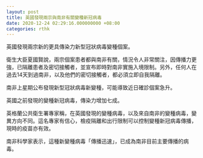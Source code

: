 ```yaml
---
layout: post
title: 英國發現兩宗與南非有關變種新冠病毒
date: 2020-12-24 02:29:16.000000000 +08:00
categories: rthk
---
```


英國發現兩宗新的更具傳染力新型冠狀病毒變種個案。

衛生大臣夏國賢說，兩宗個案患者都與南非有關，情況令人非常關注，因傳播力更強，已隔離患者及密切接觸者，並宣布即時對南非實施入境限制。另外，任何人在過去14天到過南非，以及他們的密切接觸者，都必須立即自我隔離。

南非上星期公布發現新型冠狀病毒新變種，可能導致近日確診個案急升。

英國之前發現的變種新冠病毒，傳染力增加七成。

英格蘭公共衛生署專家稱，在英國發現的變種病毒，以及來自南非的變種病毒，變異方向不同。這名專家有信心，檢疫隔離和出行限制可以控制變種新冠病毒傳播，現時的疫苗亦有效。

南非科學家表示，這種新變種病毒「傳播迅速」，已成為南非目前主要傳播的病毒。
